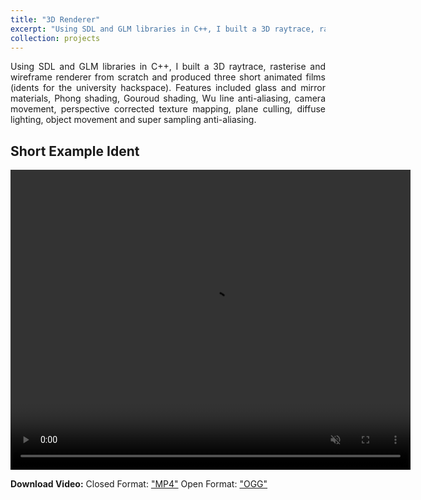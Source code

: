```yaml
---
title: "3D Renderer"
excerpt: "Using SDL and GLM libraries in C++, I built a 3D raytrace, rasterise and wireframe renderer from scratch and produced three short animated films (idents for the university hackspace). Features included glass and mirror materials, Phong shading, Gouroud shading, Wu line anti-aliasing, camera movement, perspective corrected texture mapping, plane culling, diffuse lighting, object movement and super sampling anti-aliasing.<br/><img src='/images/projects/3d_renderer/cornell_box.png'>"
collection: projects
---
```


<div style="text-align: justify">
Using SDL and GLM libraries in C++, I built a 3D raytrace, rasterise and wireframe renderer from scratch and produced three short animated films (idents for the university hackspace). Features included glass and mirror materials, Phong shading, Gouroud shading, Wu line anti-aliasing, camera movement, perspective corrected texture mapping, plane culling, diffuse lighting, object movement and super sampling anti-aliasing.
</div>

## Short Example Ident
<video width="640" height="480" controls="controls" muted playsinline>
<source src="/images/projects/3d_renderer/raytrace.mp4" type="video/mp4">
<source src="/images/projects/3d_renderer/raytrace.webm" type="video/webm">
<source src="/images/projects/3d_renderer/raytrace.ogv" type="video/ogg">
</video>

<p> <strong>Download Video:</strong>
    Closed Format:  <a href="/images/projects/3d_renderer/raytrace.mp4">"MP4"</a>
    Open Format:    <a href="/images/projects/3d_renderer/raytrace.ogv">"OGG"</a>
</p>
